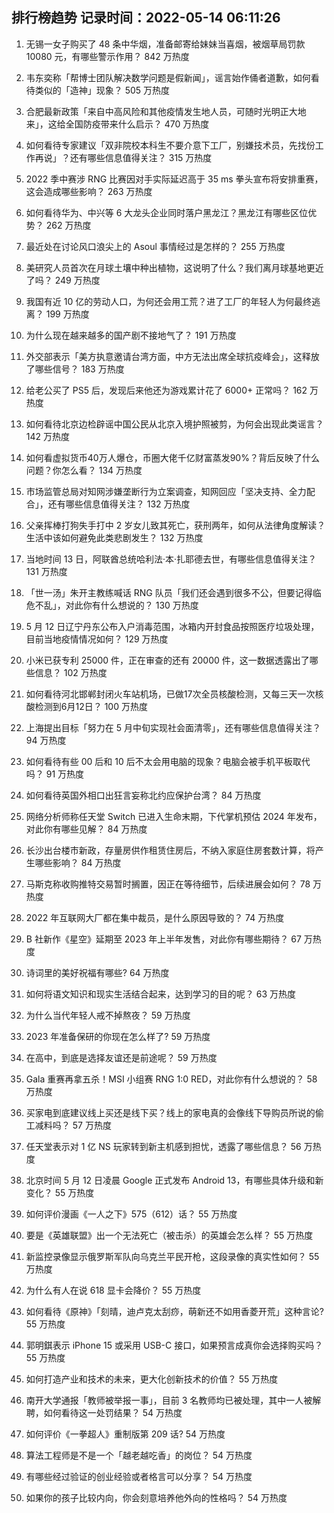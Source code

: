 
## 排行榜趋势 记录时间：2022-05-14 06:11:26
  
  1. 无锡一女子购买了 48 条中华烟，准备邮寄给妹妹当喜烟，被烟草局罚款 10080 元，有哪些警示作用？ 842 万热度
    
  2. 韦东奕称「帮博士团队解决数学问题是假新闻」，谣言始作俑者道歉，如何看待类似的「造神」现象？ 505 万热度
    
  3. 合肥最新政策「来自中高风险和其他疫情发生地人员，可随时光明正大地来」，这给全国防疫带来什么启示？ 470 万热度
    
  4. 如何看待专家建议「双非院校本科生不要介意下工厂，别嫌技术员，先找份工作再说」？还有哪些信息值得关注？ 315 万热度
    
  5. 2022 季中赛涉 RNG 比赛因对手实际延迟高于 35 ms 拳头宣布将安排重赛，这会造成哪些影响？ 263 万热度
    
  6. 如何看待华为、中兴等 6 大龙头企业同时落户黑龙江？黑龙江有哪些区位优势？ 262 万热度
    
  7. 最近处在讨论风口浪尖上的 Asoul 事情经过是怎样的？ 255 万热度
    
  8. 美研究人员首次在月球土壤中种出植物，这说明了什么？我们离月球基地更近了吗？ 249 万热度
    
  9. 我国有近 10 亿的劳动人口，为何还会用工荒？进了工厂的年轻人为何最终逃离？ 199 万热度
    
  10. 为什么现在越来越多的国产剧不接地气了？ 191 万热度
    
  11. 外交部表示「美方执意邀请台湾方面，中方无法出席全球抗疫峰会」，这释放了哪些信号？ 183 万热度
    
  12. 给老公买了 PS5 后，发现后来他还为游戏累计花了 6000+ 正常吗？ 162 万热度
    
  13. 如何看待北京边检辟谣中国公民从北京入境护照被剪，为何会出现此类谣言？ 142 万热度
    
  14. 如何看虚拟货币40万人爆仓，币圈大佬千亿财富蒸发90%？背后反映了什么问题？你怎么看？ 134 万热度
    
  15. 市场监管总局对知网涉嫌垄断行为立案调查，知网回应「坚决支持、全力配合」，还有哪些信息值得关注？ 132 万热度
    
  16. 父亲挥棒打狗失手打中 2 岁女儿致其死亡，获刑两年，如何从法律角度解读？生活中该如何避免此类悲剧发生？ 132 万热度
    
  17. 当地时间 13 日，阿联酋总统哈利法·本·扎耶德去世，有哪些信息值得关注？ 131 万热度
    
  18. 「世一汤」朱开主教练喊话 RNG 队员「我们还会遇到很多不公，但要记得临危不乱」，对此你有什么想说的？ 130 万热度
    
  19. 5 月 12 日辽宁丹东公布入户消毒范围，冰箱内开封食品按照医疗垃圾处理，目前当地疫情情况如何？ 129 万热度
    
  20. 小米已获专利 25000 件，正在审查的还有 20000 件，这一数据透露出了哪些信息？ 102 万热度
    
  21. 如何看待河北邯郸封闭火车站机场，已做17次全员核酸检测，又每三天一次核酸检测到6月12日？ 100 万热度
    
  22. 上海提出目标「努力在 5 月中旬实现社会面清零」，还有哪些信息值得关注？ 94 万热度
    
  23. 如何看待有些 00 后和 10 后不太会用电脑的现象？电脑会被手机平板取代吗？ 91 万热度
    
  24. 如何看待英国外相口出狂言妄称北约应保护台湾？ 84 万热度
    
  25. 网络分析师称任天堂 Switch 已进入生命末期，下代掌机预估 2024 年发布，对此你有哪些见解？ 84 万热度
    
  26. 长沙出台楼市新政，存量房供作租赁住房后，不纳入家庭住房套数计算，将产生哪些影响？ 84 万热度
    
  27. 马斯克称收购推特交易暂时搁置，因正在等待细节，后续进展会如何？ 78 万热度
    
  28. 2022 年互联网大厂都在集中裁员，是什么原因导致的？ 74 万热度
    
  29. B 社新作《星空》延期至 2023 年上半年发售，对此你有哪些期待？ 67 万热度
    
  30. 诗词里的美好祝福有哪些? 64 万热度
    
  31. 如何将语文知识和现实生活结合起来，达到学习的目的呢？ 63 万热度
    
  32. 为什么当代年轻人戒不掉熬夜？ 59 万热度
    
  33. 2023 年准备保研的你现在怎么样了? 59 万热度
    
  34. 在高中，到底是选择友谊还是前途呢？ 59 万热度
    
  35. Gala 重赛再拿五杀！MSI 小组赛 RNG 1:0 RED，对此你有什么想说的？ 58 万热度
    
  36. 买家电到底建议线上买还是线下买？线上的家电真的会像线下导购员所说的偷工减料吗？ 57 万热度
    
  37. 任天堂表示对 1 亿 NS 玩家转到新主机感到担忧，透露了哪些信息？ 56 万热度
    
  38. 北京时间 5 月 12 日凌晨 Google 正式发布 Android 13，有哪些具体升级和新变化？ 55 万热度
    
  39. 如何评价漫画《一人之下》575（612）话？ 55 万热度
    
  40. 要是《英雄联盟》出一个无法死亡（被击杀）的英雄会怎么样？ 55 万热度
    
  41. 新监控录像显示俄罗斯军队向乌克兰平民开枪，这段录像的真实性如何？ 55 万热度
    
  42. 为什么有人在说 618 显卡会降价？ 55 万热度
    
  43. 如何看待《原神》「刻晴，迪卢克太刮痧，萌新还不如用香菱开荒」这种言论? 55 万热度
    
  44. 郭明錤表示 iPhone 15 或采用 USB-C 接口，如果预言成真你会选择购买吗？ 55 万热度
    
  45. 如何打造产业和技术的未来，更大化创新技术的价值？ 55 万热度
    
  46. 南开大学通报「教师被举报一事」，目前 3 名教师均已被处理，其中一人被解聘，如何看待这一处罚结果？ 54 万热度
    
  47. 如何评价《一拳超人》重制版第 209 话? 54 万热度
    
  48. 算法工程师是不是一个「越老越吃香」的岗位？ 54 万热度
    
  49. 有哪些经过验证的创业经验或者格言可以分享？ 54 万热度
    
  50. 如果你的孩子比较内向，你会刻意培养他外向的性格吗？ 54 万热度
    